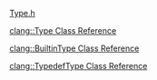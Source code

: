 [Type.h](https://clang.llvm.org/doxygen/Type_8h_source.html)

[clang::Type Class Reference](https://clang.llvm.org/doxygen/classclang_1_1Type.html)

[clang::BuiltinType Class Reference](https://clang.llvm.org/doxygen/classclang_1_1BuiltinType.html)

[clang::TypedefType Class Reference](https://clang.llvm.org/doxygen/classclang_1_1TypedefType.html)
